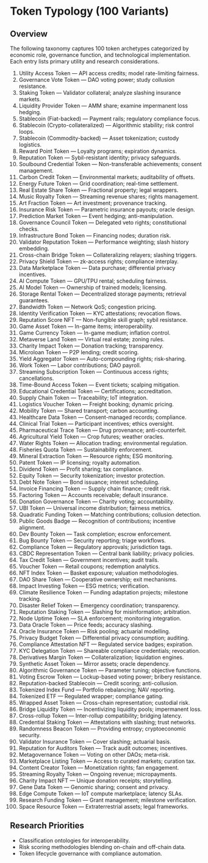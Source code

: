 # Token Typology (100 Variants)

## Overview
The following taxonomy captures 100 token archetypes categorized by economic role, governance function, and technological implementation. Each entry lists primary utility and research considerations.

1. Utility Access Token — API access credits; model rate-limiting fairness.
2. Governance Vote Token — DAO voting power; study collusion resistance.
3. Staking Token — Validator collateral; analyze slashing insurance markets.
4. Liquidity Provider Token — AMM share; examine impermanent loss hedging.
5. Stablecoin (Fiat-backed) — Payment rails; regulatory compliance focus.
6. Stablecoin (Crypto-collateralized) — Algorithmic stability; risk control loops.
7. Stablecoin (Commodity-backed) — Asset tokenization; custody logistics.
8. Reward Point Token — Loyalty programs; expiration dynamics.
9. Reputation Token — Sybil-resistant identity; privacy safeguards.
10. Soulbound Credential Token — Non-transferable achievements; consent management.
11. Carbon Credit Token — Environmental markets; auditability of offsets.
12. Energy Future Token — Grid coordination; real-time settlement.
13. Real Estate Share Token — Fractional property; legal wrappers.
14. Music Royalty Token — Streaming revenue shares; rights management.
15. Art Fraction Token — Art investment; provenance tracking.
16. Insurance Risk Token — Parametric insurance payouts; oracle design.
17. Prediction Market Token — Event hedging; anti-manipulation.
18. Governance Council Token — Delegated veto rights; constitutional checks.
19. Infrastructure Bond Token — Financing nodes; duration risk.
20. Validator Reputation Token — Performance weighting; slash history embedding.
21. Cross-chain Bridge Token — Collateralizing relayers; slashing triggers.
22. Privacy Shield Token — zk-access rights; compliance interplay.
23. Data Marketplace Token — Data purchase; differential privacy incentives.
24. AI Compute Token — GPU/TPU rental; scheduling fairness.
25. AI Model Token — Ownership of trained models; licensing.
26. Storage Rental Token — Decentralized storage payments; retrieval guarantees.
27. Bandwidth Token — Network QoS; congestion pricing.
28. Identity Verification Token — KYC attestations; revocation flows.
29. Reputation Score NFT — Non-fungible skill graph; sybil resistance.
30. Game Asset Token — In-game items; interoperability.
31. Game Currency Token — In-game medium; inflation control.
32. Metaverse Land Token — Virtual real estate; zoning rules.
33. Charity Impact Token — Donation tracking; transparency.
34. Microloan Token — P2P lending; credit scoring.
35. Yield Aggregator Token — Auto-compounding rights; risk-sharing.
36. Work Token — Labor contributions; DAO payroll.
37. Streaming Subscription Token — Continuous access rights; cancellations.
38. Time-Bound Access Token — Event tickets; scalping mitigation.
39. Educational Credential Token — Certifications; accreditation.
40. Supply Chain Token — Traceability; IoT integration.
41. Logistics Voucher Token — Freight booking; dynamic pricing.
42. Mobility Token — Shared transport; carbon accounting.
43. Healthcare Data Token — Consent-managed records; compliance.
44. Clinical Trial Token — Participant incentives; ethics oversight.
45. Pharmaceutical Trace Token — Drug provenance; anti-counterfeit.
46. Agricultural Yield Token — Crop futures; weather oracles.
47. Water Rights Token — Allocation trading; environmental regulation.
48. Fisheries Quota Token — Sustainability enforcement.
49. Mineral Extraction Token — Resource rights; ESG monitoring.
50. Patent Token — IP licensing; royalty automation.
51. Dividend Token — Profit sharing; tax compliance.
52. Equity Token — Security tokenization; investor protection.
53. Debt Note Token — Bond issuance; interest scheduling.
54. Invoice Financing Token — Supply chain finance; credit risk.
55. Factoring Token — Accounts receivable; default insurance.
56. Donation Governance Token — Charity voting; accountability.
57. UBI Token — Universal income distribution; fairness metrics.
58. Quadratic Funding Token — Matching contributions; collusion detection.
59. Public Goods Badge — Recognition of contributions; incentive alignment.
60. Dev Bounty Token — Task completion; escrow enforcement.
61. Bug Bounty Token — Security reporting; triage workflows.
62. Compliance Token — Regulatory approvals; jurisdiction tags.
63. CBDC Representation Token — Central bank liability; privacy policies.
64. Tax Credit Token — Government incentives; audit trails.
65. Voucher Token — Retail coupons; redemption analytics.
66. NFT Index Token — Basket exposure; valuation methodologies.
67. DAO Share Token — Cooperative ownership; exit mechanisms.
68. Impact Investing Token — ESG metrics; verification.
69. Climate Resilience Token — Funding adaptation projects; milestone tracking.
70. Disaster Relief Token — Emergency coordination; transparency.
71. Reputation Staking Token — Slashing for misinformation; arbitration.
72. Node Uptime Token — SLA enforcement; monitoring integration.
73. Data Oracle Token — Price feeds; accuracy slashing.
74. Oracle Insurance Token — Risk pooling; actuarial modelling.
75. Privacy Budget Token — Differential privacy consumption; auditing.
76. Compliance Attestation NFT — Regulated service badges; expiration.
77. KYC Delegation Token — Shareable compliance credentials; revocation.
78. Derivatives Margin Token — Collateralization; liquidation engines.
79. Synthetic Asset Token — Mirror assets; oracle dependency.
80. Algorithmic Governance Token — Parameter tuning; objective functions.
81. Voting Escrow Token — Lockup-based voting power; bribery resistance.
82. Reputation-backed Stablecoin — Credit scoring; anti-collusion.
83. Tokenized Index Fund — Portfolio rebalancing; NAV reporting.
84. Tokenized ETF — Regulated wrapper; compliance gating.
85. Wrapped Asset Token — Cross-chain representation; custodial risk.
86. Bridge Liquidity Token — Incentivizing liquidity pools; impermanent loss.
87. Cross-rollup Token — Inter-rollup compatibility; bridging latency.
88. Credential Staking Token — Attestations with slashing; trust networks.
89. Randomness Beacon Token — Providing entropy; cryptoeconomic security.
90. Validator Insurance Token — Cover slashing; actuarial basis.
91. Reputation for Auditors Token — Track audit outcomes; incentives.
92. Metagovernance Token — Voting on other DAOs; meta-risk.
93. Marketplace Listing Token — Access to curated markets; curation tax.
94. Content Creator Token — Monetization rights; fan engagement.
95. Streaming Royalty Token — Ongoing revenue; micropayments.
96. Charity Impact NFT — Unique donation receipts; storytelling.
97. Gene Data Token — Genomic sharing; consent and privacy.
98. Edge Compute Token — IoT compute marketplace; latency SLAs.
99. Research Funding Token — Grant management; milestone verification.
100. Space Resource Token — Extraterrestrial assets; legal frameworks.

## Research Priorities
- Classification ontologies for interoperability.
- Risk scoring methodologies blending on-chain and off-chain data.
- Token lifecycle governance with compliance automation.
